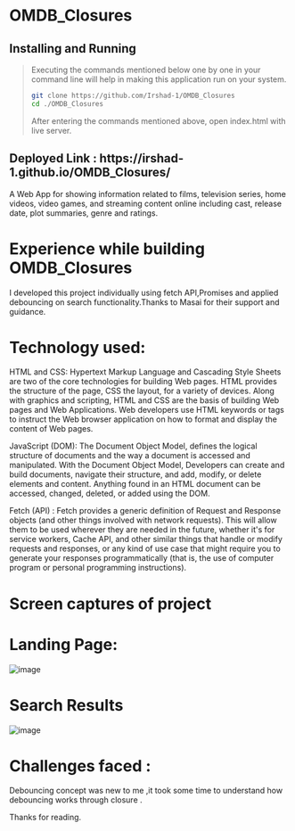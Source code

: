 # OMDB_Closures
## Installing and Running
> Executing the commands mentioned below one by one in your command line will help in making this application run on your system.
> 
> ```bash
> git clone https://github.com/Irshad-1/OMDB_Closures
> cd ./OMDB_Closures
> ```
> After entering the commands mentioned above, open index.html with live server.


<h2> Deployed Link : https://irshad-1.github.io/OMDB_Closures/ </h2>

A Web App for showing information related to films, television series, home videos, video games, and streaming content online including cast, release date, plot summaries, genre and ratings.

# Experience while building OMDB_Closures
I developed this project individually using fetch API,Promises and applied debouncing on search functionality.Thanks to Masai for their support and guidance.

# Technology used:
HTML and CSS: Hypertext Markup Language and Cascading Style Sheets are two of the core technologies for building Web pages. HTML provides the structure of the page, CSS the layout, for a variety of devices. Along with graphics and scripting, HTML and CSS are the basis of building Web pages and Web Applications. Web developers use HTML keywords or tags to instruct the Web browser application on how to format and display the content of Web pages.

JavaScript (DOM): The Document Object Model, defines the logical structure of documents and the way a document is accessed and manipulated. With the Document Object Model, Developers can create and build documents, navigate their structure, and add, modify, or delete elements and content. Anything found in an HTML document can be accessed, changed, deleted, or added using the DOM.

Fetch (API) : Fetch provides a generic definition of Request and Response objects (and other things involved with network requests). This will allow them to be used wherever they are needed in the future, whether it's for service workers, Cache API, and other similar things that handle or modify requests and responses, or any kind of use case that might require you to generate your responses programmatically (that is, the use of computer program or personal programming instructions).
# Screen captures of project
# Landing Page:
![image](https://user-images.githubusercontent.com/53389729/181341634-e5897d37-1a5e-4b91-b820-4e5d4ca02e72.png)

# Search Results
![image](https://user-images.githubusercontent.com/53389729/181341772-74294e22-e6da-4ea0-8ea4-64eb3ce31df5.png)

# Challenges faced :
Debouncing concept was new to me ,it took some time to understand how debouncing works through closure .


Thanks for reading.
